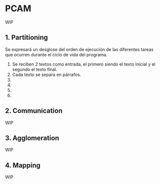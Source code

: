 # PCAM 
WIP
## 1. Partitioning
Se expresará un desglose del orden de ejecución de las diferentes tareas que ocurren durante el ciclo de vida del programa.

1. Se reciben 2 textos como entrada, el primero siendo el texto inicial y el segundo el texto final.
2. Cada texto se separa en párrafos.
3. 
4.
5.
6.
## 2. Communication
WIP
## 3. Agglomeration
WIP
## 4. Mapping
WIP
